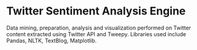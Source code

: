 # Twitter Sentiment Analysis Engine
Data mining, preparation, analysis and visualization performed on Twitter content extracted using Twitter API and Tweepy.
Libraries used include Pandas, NLTK, TextBlog, Matplotlib.
